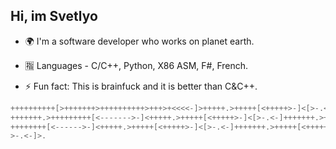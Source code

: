 ## Hi, im Svetlyo

- 🌍 I'm a software developer who works on planet earth.

- 🈯 Languages - C/C++, Python, X86 ASM, F#, French.

- ⚡️ Fun fact: This is brainfuck and it is better than C&C++.

```c++
++++++++++[>+++++++>++++++++++>+++>+<<<<-]>+++++.>+++++[<+++++>-]<[>-.<-]
+++++++.>+++++++++[<------->-]<+++++.>+++++[<+++++>-]<[>-.<-]+++++++.>++++
++++++++[<------>-]<+++++.>+++++[<+++++>-]<[>-.<-]+++++++.>+++++[<+++++>-]<[
>-.<-]>.
```
